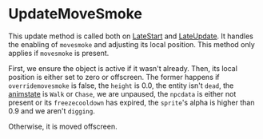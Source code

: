 # UpdateMoveSmoke
This update method is called both on [LateStart](../Notable%20methods/LateStart.md) and [LateUpdate](Unity%20events/LateUpdate.md). It handles the enabling of `movesmoke` and adjusting its local position. This method only applies if `movesmoke` is present.

First, we ensure the object is active if it wasn't already. Then, its local position is either set to zero or offscreen. The former happens if `overridemovesmoke` is false, the `height` is 0.0, the entity isn't `dead`, the [animstate](../Animations/animstate.md) is `Walk` or `Chase`, we are unpaused, the `npcdata` is either not present or its `freezecooldown` has expired, the `sprite`'s alpha is higher than 0.9 and we aren't `digging`.

Otherwise, it is moved offscreen.
